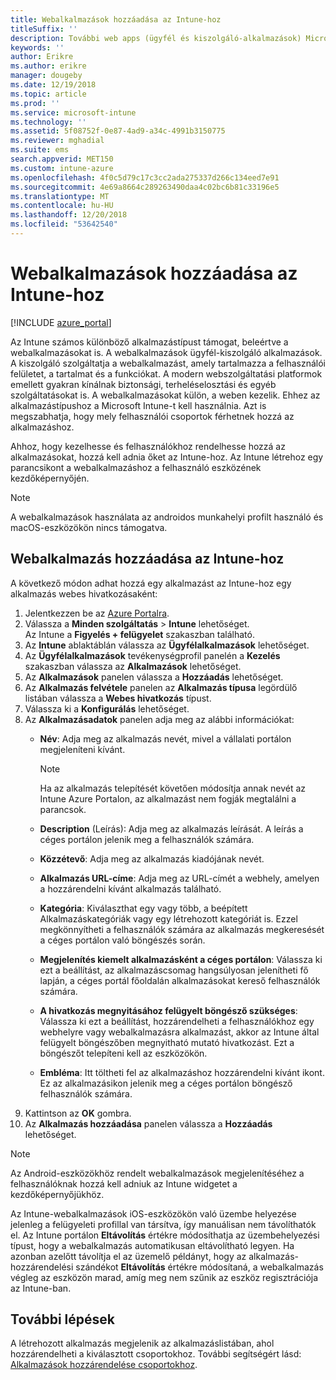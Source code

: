 ```yaml
---
title: Webalkalmazások hozzáadása az Intune-hoz
titleSuffix: ''
description: További web apps (ügyfél és kiszolgáló-alkalmazások) Microsoft Intune-ba való felvételéhez.
keywords: ''
author: Erikre
ms.author: erikre
manager: dougeby
ms.date: 12/19/2018
ms.topic: article
ms.prod: ''
ms.service: microsoft-intune
ms.technology: ''
ms.assetid: 5f08752f-0e87-4ad9-a34c-4991b3150775
ms.reviewer: mghadial
ms.suite: ems
search.appverid: MET150
ms.custom: intune-azure
ms.openlocfilehash: 4f0c5d79c17c3cc2ada275337d266c134eed7e91
ms.sourcegitcommit: 4e69a8664c289263490daa4c02bc6b81c33196e5
ms.translationtype: MT
ms.contentlocale: hu-HU
ms.lasthandoff: 12/20/2018
ms.locfileid: "53642540"
---
```

# <a name="add-web-apps-to-microsoft-intune"></a>Webalkalmazások hozzáadása az Intune-hoz

[!INCLUDE [azure_portal](./includes/azure_portal.md)]

Az Intune számos különböző alkalmazástípust támogat, beleértve a webalkalmazásokat is. A webalkalmazások ügyfél-kiszolgáló alkalmazások. A kiszolgáló szolgáltatja a webalkalmazást, amely tartalmazza a felhasználói felületet, a tartalmat és a funkciókat. A modern webszolgáltatási platformok emellett gyakran kínálnak biztonsági, terheléselosztási és egyéb szolgáltatásokat is. A webalkalmazásokat külön, a weben kezelik. Ehhez az alkalmazástípushoz a Microsoft Intune-t kell használnia. Azt is megszabhatja, hogy mely felhasználói csoportok férhetnek hozzá az alkalmazáshoz. 

Ahhoz, hogy kezelhesse és felhasználókhoz rendelhesse hozzá az alkalmazásokat, hozzá kell adnia őket az Intune-hoz. Az Intune létrehoz egy parancsikont a webalkalmazáshoz a felhasználó eszközének kezdőképernyőjén.

> [!Note]
> A webalkalmazások használata az androidos munkahelyi profilt használó és macOS-eszközökön nincs támogatva.

## <a name="add-a-web-app-to-intune"></a>Webalkalmazás hozzáadása az Intune-hoz
A következő módon adhat hozzá egy alkalmazást az Intune-hoz egy alkalmazás webes hivatkozásaként:

1. Jelentkezzen be az [Azure Portalra](https://portal.azure.com).
2. Válassza a **Minden szolgáltatás** > **Intune** lehetőséget.  
    Az Intune a **Figyelés + felügyelet** szakaszban található.
3. Az **Intune** ablaktáblán válassza az **Ügyfélalkalmazások** lehetőséget.
4. Az **Ügyfélalkalmazások** tevékenységprofil panelén a **Kezelés** szakaszban válassza az **Alkalmazások** lehetőséget.
5. Az **Alkalmazások** panelen válassza a **Hozzáadás** lehetőséget.
6. Az **Alkalmazás felvétele** panelen az **Alkalmazás típusa** legördülő listában válassza a **Webes hivatkozás** típust.
7. Válassza ki a **Konfigurálás** lehetőséget.
8. Az **Alkalmazásadatok** panelen adja meg az alábbi információkat:
    - **Név**:  Adja meg az alkalmazás nevét, mivel a vállalati portálon megjeleníteni kívánt. 
    
        > [!NOTE]
        > Ha az alkalmazás telepítését követően módosítja annak nevét az Intune Azure Portalon, az alkalmazást nem fogják megtalálni a parancsok.
    
    - **Description** (Leírás): Adja meg az alkalmazás leírását. A leírás a céges portálon jelenik meg a felhasználók számára.
    - **Közzétevő**: Adja meg az alkalmazás kiadójának nevét.
    - **Alkalmazás URL-címe**: Adja meg az URL-címét a webhely, amelyen a hozzárendelni kívánt alkalmazás található.
    - **Kategória**: Kiválaszthat egy vagy több, a beépített Alkalmazáskategóriák vagy egy létrehozott kategóriát is. Ezzel megkönnyítheti a felhasználók számára az alkalmazás megkeresését a céges portálon való böngészés során.
    - **Megjelenítés kiemelt alkalmazásként a céges portálon**: Válassza ki ezt a beállítást, az alkalmazáscsomag hangsúlyosan jelenítheti fő lapján, a céges portál főoldalán alkalmazásokat kereső felhasználók számára.
    - **A hivatkozás megnyitásához felügyelt böngésző szükséges**: Válassza ki ezt a beállítást, hozzárendelheti a felhasználókhoz egy webhelyre vagy webalkalmazásra alkalmazást, akkor az Intune által felügyelt böngészőben megnyitható mutató hivatkozást. Ezt a böngészőt telepíteni kell az eszközökön.
    - **Embléma**: Itt töltheti fel az alkalmazáshoz hozzárendelni kívánt ikont. Ez az alkalmazásikon jelenik meg a céges portálon böngésző felhasználók számára.
9. Kattintson az **OK** gombra.
10. Az **Alkalmazás hozzáadása** panelen válassza a **Hozzáadás** lehetőséget.

> [!Note]
> Az Android-eszközökhöz rendelt webalkalmazások megjelenítéséhez a felhasználóknak hozzá kell adniuk az Intune widgetet a kezdőképernyőjükhöz.
>
> Az Intune-webalkalmazások iOS-eszközökön való üzembe helyezése jelenleg a felügyeleti profillal van társítva, így manuálisan nem távolíthatók el. Az Intune portálon **Eltávolítás** értékre módosíthatja az üzembehelyezési típust, hogy a webalkalmazás automatikusan eltávolítható legyen. Ha azonban azelőtt távolítja el az üzemelő példányt, hogy az alkalmazás-hozzárendelési szándékot **Eltávolítás** értékre módosítaná, a webalkalmazás végleg az eszközön marad, amíg meg nem szűnik az eszköz regisztrációja az Intune-ban.

## <a name="next-steps"></a>További lépések

A létrehozott alkalmazás megjelenik az alkalmazáslistában, ahol hozzárendelheti a kiválasztott csoportokhoz. További segítségért lásd: [Alkalmazások hozzárendelése csoportokhoz](apps-deploy.md). 
